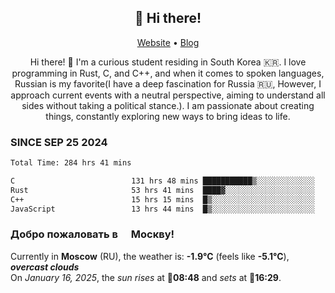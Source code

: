 <h2 align="center">👋 Hi there!</h2>
<p align="center">
  <a href="https://urdekcah.ru">Website</a> •
  <a href="https://urdekcah.blog">Blog</a>
</p>

<p align="center">
  Hi there! 👋 I'm a curious student residing in South Korea 🇰🇷. I love programming in Rust, C, and C++, and when it comes to spoken languages, Russian is my favorite(I have a deep fascination for Russia 🇷🇺, However, I approach current events with a neutral perspective, aiming to understand all sides without taking a political stance.). I am passionate about creating things, constantly exploring new ways to bring ideas to life.
</p>

### SINCE SEP 25 2024
<!--START_SECTION:waka-->
<!--LAST_WAKA_UPDATE:2025-01-15 18:27:09-->
```txt
Total Time: 284 hrs 41 mins

C                          131 hrs 48 mins ███████████▒░░░░░░░░░░░░░   44.96 %
Rust                       53 hrs 41 mins  ████▓░░░░░░░░░░░░░░░░░░░░   18.31 %
C++                        15 hrs 15 mins  █▒░░░░░░░░░░░░░░░░░░░░░░░   05.21 %
JavaScript                 13 hrs 44 mins  █▒░░░░░░░░░░░░░░░░░░░░░░░   04.69 %
```
<!--END_SECTION:waka-->

<h3>Добро пожаловать в <img src="https://cdn-icons-png.flaticon.com/512/197/197408.png" width="13"/> Москву!</h3>

<!--START_SECTION:weather:moscow-->
<!--LAST_WEATHER_UPDATE:2025-01-16 03:22:26-->
Currently in **Moscow** (RU), the weather is: **-1.9°C** (feels like **-5.1°C**), ***overcast clouds***<br/>
On *January 16, 2025*, the *sun rises* at 🌅**08:48** and *sets* at 🌇**16:29**.
<!--END_SECTION:weather-->
